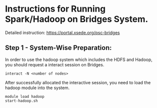 # Instructions for Running Spark/Hadoop on Bridges System. 
Detailed instruction: https://portal.xsede.org/psc-bridges

## Step 1 - System-Wise Preparation: 
In order to use the hadoop system which includes the HDFS and Hadoop, you should request a interact session on Bridges. 
```
interact -N <number of nodes>
```
After successfully allocated the interactive session, you need to load the hadoop module into the system. 
```
module load hadoop
start-hadoop.sh
```